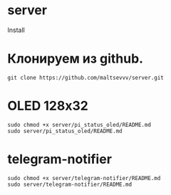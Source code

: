 # server
Install

# Клонируем из github.

    git clone https://github.com/maltsevvv/server.git

# OLED 128x32

    sudo chmod +x server/pi_status_oled/README.md
    sudo server/pi_status_oled/README.md

# telegram-notifier

    sudo chmod +x server/telegram-notifier/README.md
    sudo server/telegram-notifier/README.md
